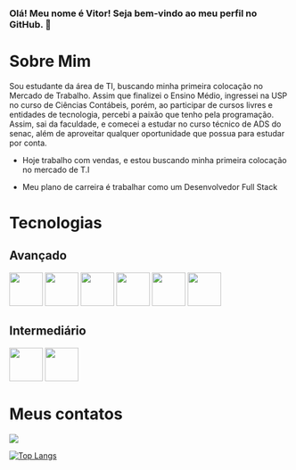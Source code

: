 ### Olá! Meu nome é Vitor! Seja bem-vindo ao meu perfil no GitHub. 👋
  <h1>Sobre Mim</h1> 
  Sou estudante da área de TI, buscando
  minha primeira colocação no Mercado de
  Trabalho. Assim que finalizei o Ensino Médio,
  ingressei na USP no curso de Ciências
  Contábeis, porém, ao participar de cursos
  livres e entidades de tecnologia, percebi a
  paixão que tenho pela programação. Assim,
  sai da faculdade, e comecei a estudar no
  curso técnico de ADS do senac, além de
  aproveitar qualquer oportunidade que
  possua para estudar por conta.
  
- Hoje trabalho com vendas, e estou buscando minha primeira colocação no mercado de T.I

- Meu plano de carreira é trabalhar como um Desenvolvedor Full Stack

 <h1>Tecnologias</h1>
 <h2>Avançado</h2>
 <div  display="flex" gap="20px">
   <img src="https://cdn.jsdelivr.net/gh/devicons/devicon@latest/icons/html5/html5-original-wordmark.svg" width="60px" height="60px" /> 
   <img src="https://cdn.jsdelivr.net/gh/devicons/devicon@latest/icons/css3/css3-original-wordmark.svg" width="60px" height="60px"/> 
   <img src="https://cdn.jsdelivr.net/gh/devicons/devicon@latest/icons/javascript/javascript-original.svg" width="60px" height="60px" />
   <img src="https://cdn.jsdelivr.net/gh/devicons/devicon@latest/icons/git/git-original.svg" width="60px" height="60px"/>
   <img src="https://cdn.jsdelivr.net/gh/devicons/devicon@latest/icons/github/github-original-wordmark.svg" width="60px" height="60px" />
    <img src="https://cdn.jsdelivr.net/gh/devicons/devicon@latest/icons/mysql/mysql-original-wordmark.svg" width="60px" height="60px"/>      
  </div>
 <h2>Intermediário</h2>
 <div display="flex" gap="20px">
   <img src="https://cdn.jsdelivr.net/gh/devicons/devicon@latest/icons/java/java-original-wordmark.svg" width="60px" height="60px" />
   <img src="https://cdn.jsdelivr.net/gh/devicons/devicon@latest/icons/nodejs/nodejs-original-wordmark.svg" width="60px" height="60px" />   
 </div>
 <h1>Meus contatos</h1>
 <a href = "vitorratollasoares@gmail.com"><img loading="lazy" src="https://img.shields.io/badge/Gmail-D14836?style=for-the-badge&logo=gmail&logoColor=white" target="_blank"></a>
 
 
 
          

        
 
          

[![Top Langs](https://github-readme-stats.vercel.app/api/top-langs/?username=VitorR-Soares&layout=donut)](https://github.com/VitorR-Soares/github-readme-stats)
